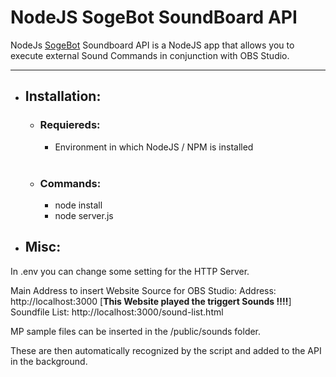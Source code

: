 # NodeJS SogeBot SoundBoard API

NodeJs <a href="https://github.com/sogebot/sogeBot" target="_blank">SogeBot</a> Soundboard API is a NodeJS app that allows you to execute external Sound Commands in conjunction with OBS Studio.

<hr>

- ## Installation:

  - ### Requiereds:

    - Environment in which NodeJS / NPM is installed
    <br><br>
  - ### Commands:

    - node install
    - node server.js

- ## Misc:

In .env you can change some setting for the HTTP Server.

Main Address to insert Website Source for OBS Studio:
Address: http://localhost:3000 [<strong>This Website played the triggert Sounds !!!!</strong>]
Soundfile List: http://localhost:3000/sound-list.html


MP sample files can be inserted in the /public/sounds folder.

These are then automatically recognized by the script and added to the API in the background. 